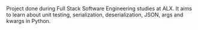 Project done during Full Stack Software Engineering studies at ALX. It aims to learn about unit testing, serialization, deserialization, JSON, args and kwargs in Python.
